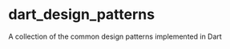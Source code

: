 dart_design_patterns
====================

A collection of the common design patterns implemented in Dart

